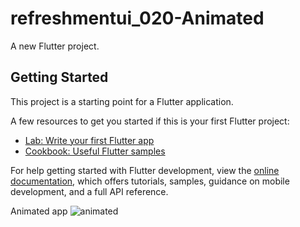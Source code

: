 # refreshmentui_020-Animated

A new Flutter project.

## Getting Started

This project is a starting point for a Flutter application.

A few resources to get you started if this is your first Flutter project:

- [Lab: Write your first Flutter app](https://docs.flutter.dev/get-started/codelab)
- [Cookbook: Useful Flutter samples](https://docs.flutter.dev/cookbook)

For help getting started with Flutter development, view the
[online documentation](https://docs.flutter.dev/), which offers tutorials,
samples, guidance on mobile development, and a full API reference.

Animated app
![animated](https://user-images.githubusercontent.com/101096869/203817267-78adfe75-6bbf-4202-a726-959e9676c0a4.PNG)
